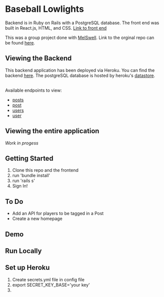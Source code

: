 # Baseball Lowlights 

Backend is in Ruby on Rails with a PostgreSQL database.
The front end was built in React.js, HTML, and CSS.
[Link to front end](https://github.com/coltenappleby/Baseball-Lowlights-FE)

This was a group project done with [MelSwell](https://github.com/MelSwell).
Link to the orginal repo can be found [here](https://github.com/coltenappleby/baseball-lowlights-backend).


## Viewing the Backend
This backend application has been deployed via Heroku. You can find the backend [here](https://baseball-lowlights-be.herokuapp.com/). The postgreSQL database is hosted by heroku's [datastore](https://www.heroku.com/postgres). 

<br> Available endpoints to view:
* [posts](https://baseball-lowlights-be.herokuapp.com/posts)
* [post](https://baseball-lowlights-be.herokuapp.com/posts/11)
* [users](https://baseball-lowlights-be.herokuapp.com/users)
* [user](https://baseball-lowlights-be.herokuapp.com/users/1)

## Viewing the entire application
*Work in progess* 

## Getting Started
1. Clone this repo and the frontend
2. run 'bundle install'
3. run 'rails s'
4. Sign In!


## To Do
* Add an API for players to be tagged in a Post
* Create a new homepage


## Demo



## Run Locally

## Set up Heroku
1. Create secrets.yml file in config file
2. export SECRET_KEY_BASE='your key'
3. 